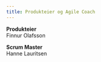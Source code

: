 ```yaml
---
title: Produkteier og Agile Coach
---
```


**Produkteier**  
Finnur Olafsson

**Scrum Master**  
Hanne Lauritsen
